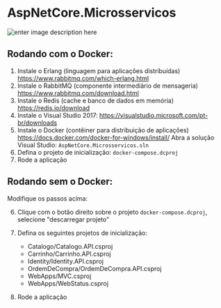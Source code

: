 # AspNetCore.Microsservicos

![enter image description here](https://raw.githubusercontent.com/marcelooliveira/AspNetCore.Microsservicos/master/README/arquitetura.png)

## Rodando com o Docker:

 1. Instale o Erlang (linguagem para aplicações distribuídas)
    https://www.rabbitmq.com/which-erlang.html
 2. Instale o RabbitMQ (componente intermediário de mensageria)
    https://www.rabbitmq.com/download.html
 3. Instale o Redis (cache e banco de dados em memória)
    https://redis.io/download
 4. Instale o Visual Studio 2017:
    https://visualstudio.microsoft.com/pt-br/downloads
 5. Instale o Docker (contêiner para distribuição de aplicações)
    https://docs.docker.com/docker-for-windows/install/
    Abra a solução Visual Studio: `AspNetCore.Microsservicos.sln`
6. Defina o projeto de inicialização: `docker-compose.dcproj`
7. Rode a aplicação

## Rodando sem o Docker:

Modifique os passos acima: 

6. Clique com o botão direito sobre o projeto `docker-compose.dcproj`, selecione "descarregar projeto"
7. Defina os seguintes projetos de inicialização:
	
	 - Catalogo/Catalogo.API.csproj
	 - Carrinho/Carrinho.API.csproj
	 - Identity/Identity.API.csproj
	 - OrdemDeCompra/OrdemDeCompra.API.csproj
	 - WebApps/MVC.csproj
	 - WebApps/WebStatus.csproj
	
 8. Rode a aplicação
